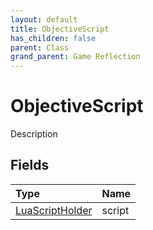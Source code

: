 ```yaml
---
layout: default
title: ObjectiveScript
has_children: false
parent: Class
grand_parent: Game Reflection
---
```

# ObjectiveScript
Description 

## Fields

| Type | Name |
|:-------------|:--------------|
| [LuaScriptHolder](/docs/game-reflection/components/lua_script_holder) | script |

